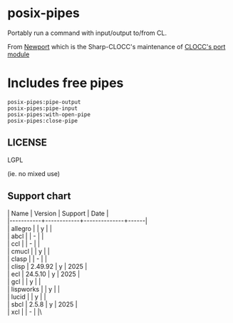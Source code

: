 # posix-pipes

Portably run a command with input/output to/from CL.

From [Newport](https://github.com/Sharp-CLOCC/Newport) which is the Sharp-CLOCC's maintenance of [CLOCC's port module](https://clocc.sourceforge.net/dist/port.html)

# Includes free pipes

```
posix-pipes:pipe-output
posix-pipes:pipe-input
posix-pipes:with-open-pipe
posix-pipes:close-pipe
```

## LICENSE

LGPL

(ie. no mixed use)

## Support chart

   | Name      |    Version |   Support    | Date |\
   |-----------+------------+--------------+------|\
   | allegro   |            |      y       |      |\
   | abcl      |            |      -       |      |\
   | ccl       |            |      -       |      |\
   | cmucl     |            |      y       |      |\
   | clasp     |            |      -       |      |\
   | clisp     |    2.49.92 |      y       | 2025 |\
   | ecl       |    24.5.10 |      y       | 2025 |\
   | gcl       |            |      y       |      |\
   | lispworks |            |      y       |      |\
   | lucid     |            |      y       |      |\
   | sbcl      |      2.5.8 |      y       | 2025 |\
   | xcl       |            |      -       |      |\

